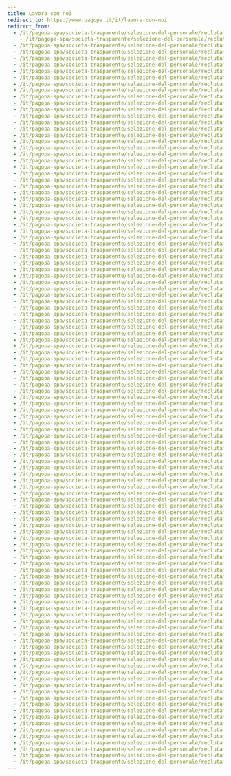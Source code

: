 ```yaml
---
title: Lavora con noi
redirect_to: https://www.pagopa.it/it/lavora-con-noi
redirect_from:
  - /it/pagopa-spa/societa-trasparente/selezione-del-personale/reclutamento-del-personale/
    - /it/pagopa-spa/societa-trasparente/selezione-del-personale/reclutamento-del-personale/
  - /it/pagopa-spa/societa-trasparente/selezione-del-personale/reclutamento-del-personale/lavora-con-noi/
  - /it/pagopa-spa/societa-trasparente/selezione-del-personale/reclutamento-del-personale/lavora-con-noi/AcAs_2021/
  - /it/pagopa-spa/societa-trasparente/selezione-del-personale/reclutamento-del-personale/lavora-con-noi/account-associate/
  - /it/pagopa-spa/societa-trasparente/selezione-del-personale/reclutamento-del-personale/lavora-con-noi/account-manager-2/
  - /it/pagopa-spa/societa-trasparente/selezione-del-personale/reclutamento-del-personale/lavora-con-noi/account-manager/
  - /it/pagopa-spa/societa-trasparente/selezione-del-personale/reclutamento-del-personale/lavora-con-noi/AePSpec/
  - /it/pagopa-spa/societa-trasparente/selezione-del-personale/reclutamento-del-personale/lavora-con-noi/application-security-engineer/
  - /it/pagopa-spa/societa-trasparente/selezione-del-personale/reclutamento-del-personale/lavora-con-noi/Assistentedidirezione/
  - /it/pagopa-spa/societa-trasparente/selezione-del-personale/reclutamento-del-personale/lavora-con-noi/associate-financial-officer/
  - /it/pagopa-spa/societa-trasparente/selezione-del-personale/reclutamento-del-personale/lavora-con-noi/BT_2021/
  - /it/pagopa-spa/societa-trasparente/selezione-del-personale/reclutamento-del-personale/lavora-con-noi/BusinessDev/
  - /it/pagopa-spa/societa-trasparente/selezione-del-personale/reclutamento-del-personale/lavora-con-noi/buyertecnico/
  - /it/pagopa-spa/societa-trasparente/selezione-del-personale/reclutamento-del-personale/lavora-con-noi/chief-communication-officer/
  - /it/pagopa-spa/societa-trasparente/selezione-del-personale/reclutamento-del-personale/lavora-con-noi/chief-data-officer/
  - /it/pagopa-spa/societa-trasparente/selezione-del-personale/reclutamento-del-personale/lavora-con-noi/chief-product-officer/
  - /it/pagopa-spa/societa-trasparente/selezione-del-personale/reclutamento-del-personale/lavora-con-noi/chief-technology-officer/
  - /it/pagopa-spa/societa-trasparente/selezione-del-personale/reclutamento-del-personale/lavora-con-noi/cloudeng_si/
  - /it/pagopa-spa/societa-trasparente/selezione-del-personale/reclutamento-del-personale/lavora-con-noi/cm/
  - /it/pagopa-spa/societa-trasparente/selezione-del-personale/reclutamento-del-personale/lavora-con-noi/communication-specialist/
  - /it/pagopa-spa/societa-trasparente/selezione-del-personale/reclutamento-del-personale/lavora-con-noi/communication-specialist2/
  - /it/pagopa-spa/societa-trasparente/selezione-del-personale/reclutamento-del-personale/lavora-con-noi/data-strategy-2021/
  - /it/pagopa-spa/societa-trasparente/selezione-del-personale/reclutamento-del-personale/lavora-con-noi/design-project-manager/
  - /it/pagopa-spa/societa-trasparente/selezione-del-personale/reclutamento-del-personale/lavora-con-noi/direttore-area-tecnica/
  - /it/pagopa-spa/societa-trasparente/selezione-del-personale/reclutamento-del-personale/lavora-con-noi/direttorebusinessdevstrategy/
  - /it/pagopa-spa/societa-trasparente/selezione-del-personale/reclutamento-del-personale/lavora-con-noi/esperto-comunicazione-istituzionale/
  - /it/pagopa-spa/societa-trasparente/selezione-del-personale/reclutamento-del-personale/lavora-con-noi/espertoeconomista/
  - /it/pagopa-spa/societa-trasparente/selezione-del-personale/reclutamento-del-personale/lavora-con-noi/frontend-engineer/
  - /it/pagopa-spa/societa-trasparente/selezione-del-personale/reclutamento-del-personale/lavora-con-noi/frontend-engineer2/
  - /it/pagopa-spa/societa-trasparente/selezione-del-personale/reclutamento-del-personale/lavora-con-noi/functionalprogrammer/
  - /it/pagopa-spa/societa-trasparente/selezione-del-personale/reclutamento-del-personale/lavora-con-noi/general-counsel/
  - /it/pagopa-spa/societa-trasparente/selezione-del-personale/reclutamento-del-personale/lavora-con-noi/head-corporate-affairs/
  - /it/pagopa-spa/societa-trasparente/selezione-del-personale/reclutamento-del-personale/lavora-con-noi/head-of-experience-design/
  - /it/pagopa-spa/societa-trasparente/selezione-del-personale/reclutamento-del-personale/lavora-con-noi/head-of-service-design/
  - /it/pagopa-spa/societa-trasparente/selezione-del-personale/reclutamento-del-personale/lavora-con-noi/headofHR/
  - /it/pagopa-spa/societa-trasparente/selezione-del-personale/reclutamento-del-personale/lavora-con-noi/ias-enti/
  - /it/pagopa-spa/societa-trasparente/selezione-del-personale/reclutamento-del-personale/lavora-con-noi/ias-privato/
  - /it/pagopa-spa/societa-trasparente/selezione-del-personale/reclutamento-del-personale/lavora-con-noi/impiegati-l68/
  - /it/pagopa-spa/societa-trasparente/selezione-del-personale/reclutamento-del-personale/lavora-con-noi/infraseceng-2021/
  - /it/pagopa-spa/societa-trasparente/selezione-del-personale/reclutamento-del-personale/lavora-con-noi/infrastructure-security-engineer/
  - /it/pagopa-spa/societa-trasparente/selezione-del-personale/reclutamento-del-personale/lavora-con-noi/internas-2021/
  - /it/pagopa-spa/societa-trasparente/selezione-del-personale/reclutamento-del-personale/lavora-con-noi/jlc-2021/
  - /it/pagopa-spa/societa-trasparente/selezione-del-personale/reclutamento-del-personale/lavora-con-noi/Jrdataengineer_2021/
  - /it/pagopa-spa/societa-trasparente/selezione-del-personale/reclutamento-del-personale/lavora-con-noi/JRFacility/
  - /it/pagopa-spa/societa-trasparente/selezione-del-personale/reclutamento-del-personale/lavora-con-noi/jrfinancialassist-2021/
  - /it/pagopa-spa/societa-trasparente/selezione-del-personale/reclutamento-del-personale/lavora-con-noi/junior-data-scientist/
  - /it/pagopa-spa/societa-trasparente/selezione-del-personale/reclutamento-del-personale/lavora-con-noi/junior-hr-specialist/
  - /it/pagopa-spa/societa-trasparente/selezione-del-personale/reclutamento-del-personale/lavora-con-noi/junior-operations-manager/
  - /it/pagopa-spa/societa-trasparente/selezione-del-personale/reclutamento-del-personale/lavora-con-noi/junior-procurement-officer/
  - /it/pagopa-spa/societa-trasparente/selezione-del-personale/reclutamento-del-personale/lavora-con-noi/junior-software-engineer/
  - /it/pagopa-spa/societa-trasparente/selezione-del-personale/reclutamento-del-personale/lavora-con-noi/JuniorSoftwareEng_mag2021/
  - /it/pagopa-spa/societa-trasparente/selezione-del-personale/reclutamento-del-personale/lavora-con-noi/LeadQA/
  - /it/pagopa-spa/societa-trasparente/selezione-del-personale/reclutamento-del-personale/lavora-con-noi/LeadSD/
  - /it/pagopa-spa/societa-trasparente/selezione-del-personale/reclutamento-del-personale/lavora-con-noi/LeadUID/
  - /it/pagopa-spa/societa-trasparente/selezione-del-personale/reclutamento-del-personale/lavora-con-noi/legal-counsel-2/
  - /it/pagopa-spa/societa-trasparente/selezione-del-personale/reclutamento-del-personale/lavora-con-noi/legal-counsel/
  - /it/pagopa-spa/societa-trasparente/selezione-del-personale/reclutamento-del-personale/lavora-con-noi/media-relations-expert/
  - /it/pagopa-spa/societa-trasparente/selezione-del-personale/reclutamento-del-personale/lavora-con-noi/medior-data-engineer/
  - /it/pagopa-spa/societa-trasparente/selezione-del-personale/reclutamento-del-personale/lavora-con-noi/mobileeng_2021/
  - /it/pagopa-spa/societa-trasparente/selezione-del-personale/reclutamento-del-personale/lavora-con-noi/office-manager/
  - /it/pagopa-spa/societa-trasparente/selezione-del-personale/reclutamento-del-personale/lavora-con-noi/operationspecialist_2021/
  - /it/pagopa-spa/societa-trasparente/selezione-del-personale/reclutamento-del-personale/lavora-con-noi/OpSpec2_2021/
  - /it/pagopa-spa/societa-trasparente/selezione-del-personale/reclutamento-del-personale/lavora-con-noi/pmo/
  - /it/pagopa-spa/societa-trasparente/selezione-del-personale/reclutamento-del-personale/lavora-con-noi/product-owner/
  - /it/pagopa-spa/societa-trasparente/selezione-del-personale/reclutamento-del-personale/lavora-con-noi/product-owner2/
  - /it/pagopa-spa/societa-trasparente/selezione-del-personale/reclutamento-del-personale/lavora-con-noi/Regolamento_selezione_personale.pdf
  - /it/pagopa-spa/societa-trasparente/selezione-del-personale/reclutamento-del-personale/lavora-con-noi/responsabile-marketing/
  - /it/pagopa-spa/societa-trasparente/selezione-del-personale/reclutamento-del-personale/lavora-con-noi/responsabile-relazioni-e-affari-istituzionali/
  - /it/pagopa-spa/societa-trasparente/selezione-del-personale/reclutamento-del-personale/lavora-con-noi/responscofi/
  - /it/pagopa-spa/societa-trasparente/selezione-del-personale/reclutamento-del-personale/lavora-con-noi/segreteria/
  - /it/pagopa-spa/societa-trasparente/selezione-del-personale/reclutamento-del-personale/lavora-con-noi/senior-architect-engineer-payment-systems/
  - /it/pagopa-spa/societa-trasparente/selezione-del-personale/reclutamento-del-personale/lavora-con-noi/senior-data-visualization/
  - /it/pagopa-spa/societa-trasparente/selezione-del-personale/reclutamento-del-personale/lavora-con-noi/senior-devops-engineer/
  - /it/pagopa-spa/societa-trasparente/selezione-del-personale/reclutamento-del-personale/lavora-con-noi/senior-finance-tax/
  - /it/pagopa-spa/societa-trasparente/selezione-del-personale/reclutamento-del-personale/lavora-con-noi/senior-interaction-designer/
  - /it/pagopa-spa/societa-trasparente/selezione-del-personale/reclutamento-del-personale/lavora-con-noi/senior-proc-officer/
  - /it/pagopa-spa/societa-trasparente/selezione-del-personale/reclutamento-del-personale/lavora-con-noi/senior-sales-manager/
  - /it/pagopa-spa/societa-trasparente/selezione-del-personale/reclutamento-del-personale/lavora-con-noi/senior-service-designer/
  - /it/pagopa-spa/societa-trasparente/selezione-del-personale/reclutamento-del-personale/lavora-con-noi/senior-software-engineer/
  - /it/pagopa-spa/societa-trasparente/selezione-del-personale/reclutamento-del-personale/lavora-con-noi/senior-ui-designer-2021/
  - /it/pagopa-spa/societa-trasparente/selezione-del-personale/reclutamento-del-personale/lavora-con-noi/senior-ui-designer/
  - /it/pagopa-spa/societa-trasparente/selezione-del-personale/reclutamento-del-personale/lavora-con-noi/smm/
  - /it/pagopa-spa/societa-trasparente/selezione-del-personale/reclutamento-del-personale/lavora-con-noi/SoftwareEng_mag2021/
  - /it/pagopa-spa/societa-trasparente/selezione-del-personale/reclutamento-del-personale/lavora-con-noi/sproman-si/
  - /it/pagopa-spa/societa-trasparente/selezione-del-personale/reclutamento-del-personale/lavora-con-noi/SRDESENG/
  - /it/pagopa-spa/societa-trasparente/selezione-del-personale/reclutamento-del-personale/lavora-con-noi/SrSoftwareEng_mag2021/
  - /it/pagopa-spa/societa-trasparente/selezione-del-personale/reclutamento-del-personale/lavora-con-noi/srsoftwareengSI_2021/
  - /it/pagopa-spa/societa-trasparente/selezione-del-personale/reclutamento-del-personale/lavora-con-noi/SRUXWR/
  - /it/pagopa-spa/societa-trasparente/selezione-del-personale/reclutamento-del-personale/lavora-con-noi/Stage_Acquisti/
  - /it/pagopa-spa/societa-trasparente/selezione-del-personale/reclutamento-del-personale/lavora-con-noi/stage-area-account/
  - /it/pagopa-spa/societa-trasparente/selezione-del-personale/reclutamento-del-personale/lavora-con-noi/stage-area-affari/
  - /it/pagopa-spa/societa-trasparente/selezione-del-personale/reclutamento-del-personale/lavora-con-noi/stage-area-dati/
  - /it/pagopa-spa/societa-trasparente/selezione-del-personale/reclutamento-del-personale/lavora-con-noi/stage-area-finance/
  - /it/pagopa-spa/societa-trasparente/selezione-del-personale/reclutamento-del-personale/lavora-con-noi/stage-area-hr/
  - /it/pagopa-spa/societa-trasparente/selezione-del-personale/reclutamento-del-personale/lavora-con-noi/stage-area-legal/
  - /it/pagopa-spa/societa-trasparente/selezione-del-personale/reclutamento-del-personale/lavora-con-noi/stage-area-visual/
  - /it/pagopa-spa/societa-trasparente/selezione-del-personale/reclutamento-del-personale/lavora-con-noi/stage-interaction/
  - /it/pagopa-spa/societa-trasparente/selezione-del-personale/reclutamento-del-personale/lavora-con-noi/tech-support/
  - /it/pagopa-spa/societa-trasparente/selezione-del-personale/reclutamento-del-personale/lavora-con-noi/technical-operation-manager-2/
  - /it/pagopa-spa/societa-trasparente/selezione-del-personale/reclutamento-del-personale/lavora-con-noi/technical-operation-manager/
  - /it/pagopa-spa/societa-trasparente/selezione-del-personale/reclutamento-del-personale/lavora-con-noi/technical-project-manager/
  - /it/pagopa-spa/societa-trasparente/selezione-del-personale/reclutamento-del-personale/lavora-con-noi/technical-recruiter/
  - /it/pagopa-spa/societa-trasparente/selezione-del-personale/reclutamento-del-personale/lavora-con-noi/tecwriter-2021/
  - /it/pagopa-spa/societa-trasparente/selezione-del-personale/reclutamento-del-personale/lavora-con-noi/tpm-2021/
  - /it/pagopa-spa/societa-trasparente/selezione-del-personale/reclutamento-del-personale/lavora-con-noi/tpm-performance-observability/
  - /it/pagopa-spa/societa-trasparente/selezione-del-personale/reclutamento-del-personale/lavora-con-noi/tpm-site-reliability-service-quality/
  - /it/pagopa-spa/societa-trasparente/selezione-del-personale/reclutamento-del-personale/lavora-con-noi/tpm/
  - /it/pagopa-spa/societa-trasparente/selezione-del-personale/reclutamento-del-personale/lavora-con-noi/tpmBI_2021/
  - /it/pagopa-spa/societa-trasparente/selezione-del-personale/reclutamento-del-personale/lavora-con-noi/university-relation-manager/
  - /it/pagopa-spa/societa-trasparente/selezione-del-personale/reclutamento-del-personale/lavora-con-noi/ux-designer/
  - /it/pagopa-spa/societa-trasparente/selezione-del-personale/reclutamento-del-personale/lavora-con-noi/ux-writer/
  - /it/pagopa-spa/societa-trasparente/selezione-del-personale/reclutamento-del-personale/lavora-con-noi/UXWR/
  - /it/pagopa-spa/societa-trasparente/selezione-del-personale/reclutamento-del-personale/lavora-con-noi/VisualDes/
  - /it/pagopa-spa/societa-trasparente/selezione-del-personale/reclutamento-del-personale/spec-amm-pers/
---
```

